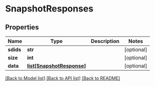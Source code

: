 # SnapshotResponses

## Properties
Name | Type | Description | Notes
------------ | ------------- | ------------- | -------------
**sdids** | **str** |  | [optional] 
**size** | **int** |  | [optional] 
**data** | [**list[SnapshotResponse]**](SnapshotResponse.md) |  | [optional] 

[[Back to Model list]](../README.md#documentation-for-models) [[Back to API list]](../README.md#documentation-for-api-endpoints) [[Back to README]](../README.md)


